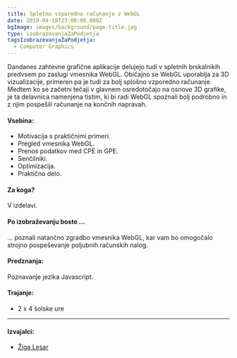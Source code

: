 ```yaml
---
title: Spletno vzporedno računanje z WebGL
date: 2019-04-18T23:00:00.000Z
bgImage: images/background/page-title.jpg
type: izobrazevanjaZaPodjetja
tagsIzobrazevanjaZaPodjetja:
  - Computer Graphics
---
```

Dandanes zahtevne grafične aplikacije delujejo tudi v spletnih brskalnikih predvsem po zaslugi vmesnika WebGL. Običajno se WebGL uporablja za 3D vizualizacije, primeren pa je tudi za bolj splošno vzporedno računanje. 
Medtem ko se začetni tečaji v glavnem osredotočajo na osnove 3D grafike, je ta delavnica namenjena tistim, ki bi radi WebGL spoznali bolj podrobno in z njim pospešili računanje na končnih napravah.

#### Vsebina:

* Motivacija s praktičnimi primeri.
* Pregled vmesnika WebGL.
* Prenos podatkov med CPE in GPE.
* Senčilniki.
* Optimizacija.
* Praktično delo.

#### Za koga?

  V izdelavi.

#### Po izobraževanju boste ...

... poznali natančno zgradbo vmesnika WebGL, kar vam bo omogočalo strojno pospeševanje poljubnih računskih nalog.

#### Predznanja:

Poznavanje jezika Javascript.

#### Trajanje:

* 2 x 4 šolske ure

- - -

#### Izvajalci:

* [Žiga Lesar](/izvajalci/ziga-lesar/)
